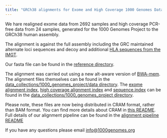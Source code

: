 ```yaml
---
title: "GRCh38 alignments for Exome and High Coverage 1000 Genomes Data"
---
```


We hare realigned exome data from 2692 samples and high coverage PCR-free data from 24 samples, generated for the 1000 Genomes Project to the GRCh38 human assembly.

The alignment is against the full assembly including the GRC maintained alternate loci sequences and decoy and additional [HLA sequences from the IMGT](https://www.ebi.ac.uk/ipd/imgt/hla/).

Our fasta file can be found in the [reference directory](ftp://ftp.1000genomes.ebi.ac.uk/vol1/ftp/technical/reference/GRCh38_reference_genome/).

The alignment was carried out using a new alt-aware version of [BWA-mem](https://github.com/lh3/bwa/tree/master/bwakit).  The alignment files themselves can be found in the [data_collections/1000_genomes_project/data directory](ftp://ftp.1000genomes.ebi.ac.uk/vol1/ftp/data_collections/1000_genomes_project/data). The [exome alignment index](ftp://ftp.1000genomes.ebi.ac.uk/vol1/ftp/data_collections/1000_genomes_project/1000genomes.exome.GRCh38DH.alignment.index), [high coverage alignment index](ftp://ftp.1000genomes.ebi.ac.uk/vol1/ftp/data_collections/1000_genomes_project/1000genomes.high_coverage.GRCh38DH.alignment.index) and [sequence.index](ftp://ftp.1000genomes.ebi.ac.uk/vol1/ftp/data_collections/1000_genomes_project/1000genomes.sequence.index)  can be found in the [data_collections/1000_genomes_project directory](ftp://ftp.1000genomes.ebi.ac.uk/vol1/ftp/data_collections/1000_genomes_project/).

Please note, these files are now being distributed in CRAM format, rather than BAM format. You can find more details about CRAM in [this README](ftp://ftp.1000genomes.ebi.ac.uk/vol1/ftp/README_using_1000genomes_cram.md). Full details of our alignment pipeline can be found in the [alignment pipeline README](ftp://ftp.1000genomes.ebi.ac.uk/vol1/ftp/data_collections/1000_genomes_project/README.1000genomes.GRCh38DH.alignmen) 

If you have any questions please email [info@1000genomes.org](mailto:info@1000genomes.org)
